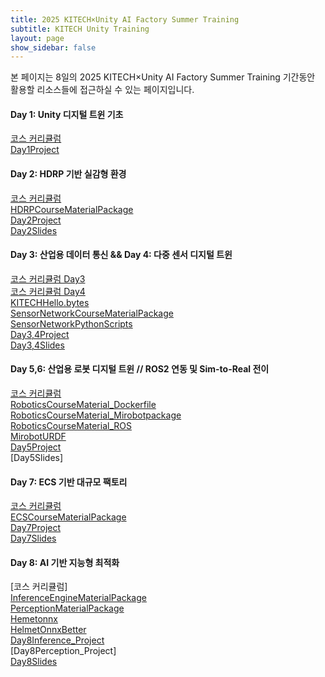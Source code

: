 ```yaml
---
title: 2025 KITECH×Unity AI Factory Summer Training
subtitle: KITECH Unity Training
layout: page
show_sidebar: false
---
```


본 페이지는 8일의 2025 KITECH×Unity AI Factory Summer Training 기간동안 활용할 리소스들에 접근하실 수 있는 페이지입니다.

#### Day 1: Unity 디지털 트윈 기초  
[코스 커리큘럼](https://docs.google.com/document/d/1sPJ1Ksl5VKyjtuOd0zund8uQdG6fk30bAiIg39stEY0/edit?usp=sharing)  
[Day1Project](https://drive.google.com/file/d/15-9vG_zPgfUX9KhcO2dE16_rKV-UHgxG/view?usp=sharing)  
  
#### Day 2: HDRP 기반 실감형 환경  
[코스 커리큘럼](https://docs.google.com/document/d/1JIGFVfvohCt5VvK_SG6fWkGMly6rnCPEjVQY1qCD7uA/edit?usp=sharing)  
[HDRPCourseMaterialPackage](https://drive.google.com/file/d/1UP6cEgYYQh_W0nj22GiHo7eCc2WQA6PN/view?usp=share_link)  
[Day2Project](https://drive.google.com/file/d/1hgwtcge5j4DlCcyb3bQCxNCt-X8_e6FY/view?usp=sharing)  
[Day2Slides](https://drive.google.com/drive/folders/1-xosc52dFSEev-5sLbhzFSdQrn6B8nqa?usp=sharing)  

#### Day 3: 산업용 데이터 통신  && Day 4: 다중 센서 디지털 트윈 
[코스 커리큘럼 Day3](https://docs.google.com/document/d/1ScV2P275sSV5ppLruTPuBt0zZYP4IU1w1_YlqDaG-oY/edit?usp=sharing)  
[코스 커리큘럼 Day4](https://docs.google.com/document/d/1i-xekXx1gC-faDTLumS1bLS1MOg9yVqYqsDA6GpuNUQ/edit?usp=sharing)  
[KITECHHello.bytes](https://drive.google.com/file/d/1L4k3riM0FG8N447rSUOzBjF44hXMNayI/view?usp=sharing)  
[SensorNetworkCourseMaterialPackage](https://drive.google.com/file/d/1QQ4dE9R9Ddy5lxuu95UIPd_qUonnxq1j/view?usp=sharing)  
[SensorNetworkPythonScripts](https://drive.google.com/drive/folders/10oCu1spgebfeEZ9w5opHt6EmYMkC8TVZ?usp=sharing)  
[Day3,4Project](https://drive.google.com/file/d/1MfFwIJdnNBt4O09J0nNIPrLgUIdLOAe4/view?usp=sharing)  
[Day3,4Slides](https://drive.google.com/drive/folders/1K0Nu1-52S7pMqptcc3XAwmxclhUHgDjF?usp=sharing)  
  
#### Day 5,6: 산업용 로봇 디지털 트윈 // ROS2 연동 및 Sim-to-Real 전이   
[코스 커리큘럼](https://docs.google.com/document/d/1VY5X0CizJGJG-MGtnQhblw_tR8RjACEoImQVE3XDkHU/edit?usp=sharing)  
[RoboticsCourseMaterial_Dockerfile](https://drive.google.com/file/d/1OGa7JbDGR5_BAuxhGJ2YPa22W37Q6OgD/view?usp=sharing)  
[RoboticsCourseMaterial_Mirobotpackage](https://drive.google.com/file/d/1UsGC6pSn2ZZbrDVHcdspTWbxUwysk8id/view?usp=sharing)  
[RoboticsCourseMaterial_ROS](https://drive.google.com/file/d/1z2pCT2z3nX-x8gJf8BqBhusNFzAOw8S2/view?usp=sharing)  
[MirobotURDF](https://drive.google.com/file/d/1iIJMO3YdOoSjxammdN06t_2Tp2l9uvRE/view?usp=sharing)  
[Day5Project](https://drive.google.com/file/d/1VmerS4P7NDZLRkiJcIIC7UzptaYrE_pA/view?usp=sharing)  
[Day5Slides]  
#### Day 7: ECS 기반 대규모 팩토리  
[코스 커리큘럼](https://docs.google.com/document/d/1trsHqXYeHNin6ppUcngIpbS9loHdvH07z09PjVU1L-0/edit?usp=sharing)  
[ECSCourseMaterialPackage](https://drive.google.com/file/d/1fplIGWnHA_dS9SW8B1WycZYSCuWI4R_F/view?usp=sharing)  
[Day7Project](https://drive.google.com/file/d/1_3zPgrqLL6bDdjBiubm9FCLC-tT3WjFy/view?usp=sharing)  
[Day7Slides](https://drive.google.com/drive/folders/1Tl5oMTDCqrWj0omkTYN4OrrF2DggcS1z?usp=sharing)  
#### Day 8: AI 기반 지능형 최적화  
[코스 커리큘럼]  
[InferenceEngineMaterialPackage](https://drive.google.com/file/d/1xK-y3xJtqvlThZPOiejWxxmDFpw6Fhms/view?usp=sharing)  
[PerceptionMaterialPackage](https://drive.google.com/file/d/1JgYP6AinQD3lzQO5-6pdR5vBw4Zlsv30/view?usp=sharing)  
[Hemetonnx](https://drive.google.com/file/d/12nXkasUVq3oDFJsmpbf_4Q1pDAvDRqZw/view?usp=sharing)  
[HelmetOnnxBetter](https://drive.google.com/file/d/1NphpZGdpK8ko9vD5f_3vKJk82ZqzHLuq/view?usp=sharing)  
[Day8Inference_Project](https://drive.google.com/file/d/1cRJMXhw16aoayLxAWVyF1tNxEDu5IzGp/view?usp=sharing)  
[Day8Perception_Project]  
[Day8Slides](https://drive.google.com/drive/folders/1ekKkWEnJ3hQvuu9BbgP1z7H3iVBLzPDr?usp=sharing)  

